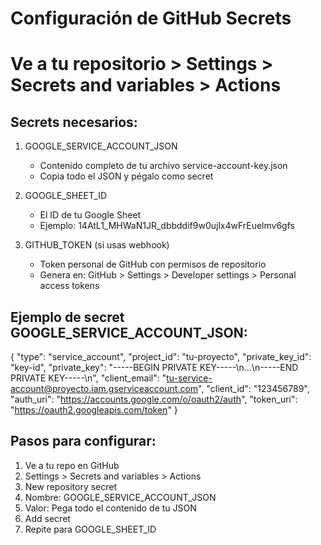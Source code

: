 # Configuración de GitHub Secrets
# Ve a tu repositorio > Settings > Secrets and variables > Actions

## Secrets necesarios:

1. GOOGLE_SERVICE_ACCOUNT_JSON
   - Contenido completo de tu archivo service-account-key.json
   - Copia todo el JSON y pégalo como secret

2. GOOGLE_SHEET_ID
   - El ID de tu Google Sheet
   - Ejemplo: 14AtL1_MHWaN1JR_dbbddif9w0ujlx4wFrEuelmv6gfs

3. GITHUB_TOKEN (si usas webhook)
   - Token personal de GitHub con permisos de repositorio
   - Genera en: GitHub > Settings > Developer settings > Personal access tokens

## Ejemplo de secret GOOGLE_SERVICE_ACCOUNT_JSON:
{
  "type": "service_account",
  "project_id": "tu-proyecto",
  "private_key_id": "key-id",
  "private_key": "-----BEGIN PRIVATE KEY-----\n...\n-----END PRIVATE KEY-----\n",
  "client_email": "tu-service-account@proyecto.iam.gserviceaccount.com",
  "client_id": "123456789",
  "auth_uri": "https://accounts.google.com/o/oauth2/auth",
  "token_uri": "https://oauth2.googleapis.com/token"
}

## Pasos para configurar:
1. Ve a tu repo en GitHub
2. Settings > Secrets and variables > Actions
3. New repository secret
4. Nombre: GOOGLE_SERVICE_ACCOUNT_JSON
5. Valor: Pega todo el contenido de tu JSON
6. Add secret
7. Repite para GOOGLE_SHEET_ID

